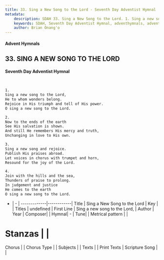 ```yaml
---
title: 33. Sing a New Song to the Lord - Seventh Day Adventist Hymnal
metadata:
    description: SDAH 33. Sing a New Song to the Lord. 1. Sing a new song to the Lord, He to whom wonders belong. Rejoice in His triumph and tell of His power. O sing a new song to the Lord.
    keywords: SDAH, Seventh Day Adventist Hymnal, adventhymnals, advent hymnals, Sing a New Song to the Lord, Sing a new song to the Lord, 
    author: Brian Onang'o
---
```


#### Advent Hymnals
## 33. SING A NEW SONG TO THE LORD
#### Seventh Day Adventist Hymnal

```txt


1.
Sing a new song to the Lord,
He to whom wonders belong.
Rejoice in His triumph and tell of His power.
O sing a new song to the Lord.

2.
Now to the ends of the earth
See His salvation is shown.
And still He remembers His mercy and truth,
Unchanging in love to His own.

3.
Sing a new song and rejoice.
Publish His praises abroad.
Let voices in chorus with trumpet and horn,
Resound for the joy of the Lord.

4.
Join with the hills and the sea,
Thunders of praise to prolong.
In judgement and justice
He comes to the earth
O sing a new song to the Lord.


```

- |   -  |
-------------|------------|
Title | Sing a New Song to the Lord |
Key |  |
Titles | undefined |
First Line | Sing a new song to the Lord, |
Author | 
Year | 
Composer|  |
Hymnal|  - |
Tune|  |
Metrical pattern | |
# Stanzas |  |
Chorus |  |
Chorus Type |  |
Subjects |  |
Texts |  |
Print Texts | 
Scripture Song |  |
  
